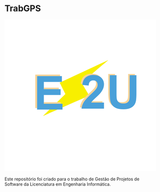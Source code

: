 # TrabGPS

![alt text](src//main//resources//img//E2U.png)

Este repositório foi criado para o trabalho de Gestão de Projetos de Software da Licenciatura em Engenharia Informática.
